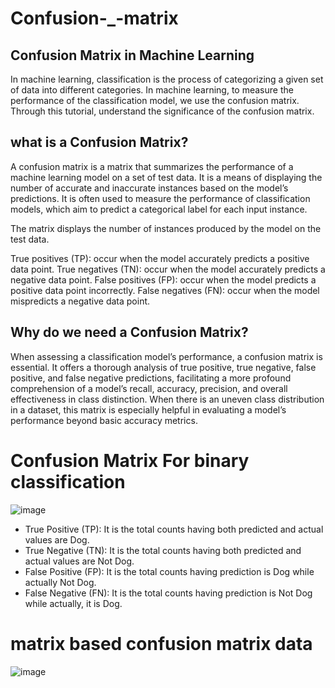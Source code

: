 # Confusion-_-matrix

## Confusion Matrix in Machine Learning
In machine learning, classification is the process of categorizing a given set of data into different categories. In machine learning, to measure the performance of the classification model, we use the confusion matrix. Through this tutorial, understand the significance of the confusion matrix.

## what is a Confusion Matrix?
A confusion matrix is a matrix that summarizes the performance of a machine learning model on a set of test data. It is a means of displaying the number of accurate and inaccurate instances based on the model’s predictions. It is often used to measure the performance of classification models, which aim to predict a categorical label for each input instance.

The matrix displays the number of instances produced by the model on the test data.

True positives (TP): occur when the model accurately predicts a positive data point.
True negatives (TN): occur when the model accurately predicts a negative data point.
False positives (FP): occur when the model predicts a positive data point incorrectly.
False negatives (FN): occur when the model mispredicts a negative data point.

## Why do we need a Confusion Matrix?
When assessing a classification model’s performance, a confusion matrix is essential. It offers a thorough analysis of true positive, true negative, false positive, and false negative predictions, facilitating a more profound comprehension of a model’s recall, accuracy, precision, and overall effectiveness in class distinction. When there is an uneven class distribution in a dataset, this matrix is especially helpful in evaluating a model’s performance beyond basic accuracy metrics.

# Confusion Matrix For binary classification

![image](https://github.com/Rohitbachchhe17/Confusion-_-matrix/assets/163370274/6e51308a-484c-42c3-81bc-8d4140bf2a6d)


- True Positive (TP): It is the total counts having both predicted and actual values are Dog.
- True Negative (TN): It is the total counts having both predicted and actual values are Not Dog.
- False Positive (FP): It is the total counts having prediction is Dog while actually Not Dog.
- False Negative (FN): It is the total counts having prediction is Not Dog while actually, it is Dog.


# matrix based confusion matrix data 
![image](https://github.com/Rohitbachchhe17/Confusion-_-matrix/assets/163370274/2b8aa90c-c5d3-42f4-98b8-b89b22f702f1)



